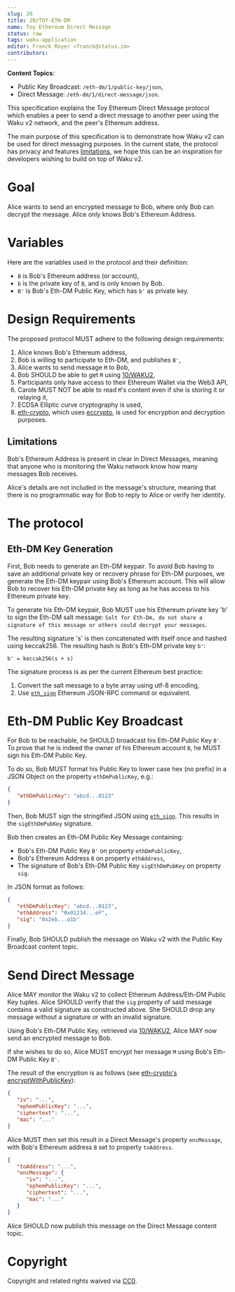 ```yaml
---
slug: 20
title: 20/TOY-ETH-DM
name: Toy Ethereum Direct Message
status: raw
tags: waku-application
editor: Franck Royer <franck@status.im>
contributors:
---
```


**Content Topics**:

- Public Key Broadcast: `/eth-dm/1/public-key/json`,
- Direct Message: `/eth-dm/1/direct-message/json`.

This specification explains the Toy Ethereum Direct Message protocol
which enables a peer to send a direct message to another peer
using the Waku v2 network, and the peer's Ethereum address.

The main purpose of this specification is to demonstrate how Waku v2 can be used for direct messaging purposes.
In the current state, the protocol has privacy and features [limitations](#limitations),
we hope this can be an inspiration for developers wishing to build on top of Waku v2.

# Goal

Alice wants to send an encrypted message to Bob, where only Bob can decrypt the message.
Alice only knows Bob's Ethereum Address.

# Variables

Here are the variables used in the protocol and their definition:

- `B` is Bob's Ethereum address (or account),
- `b` is the private key of `B`, and is only known by Bob.
- `B'` is Bob's Eth-DM Public Key, which has `b'` as private key.

# Design Requirements

The proposed protocol MUST adhere to the following design requirements:

1. Alice knows Bob's Ethereum address, 
1. Bob is willing to participate to Eth-DM, and publishes `B'`, 
1. Alice wants to send message `M` to Bob,
1. Bob SHOULD be able to get `M` using [10/WAKU2](/spec/13),
1. Participants only have access to their Ethereum Wallet via the Web3 API,
1. Carole MUST NOT be able to read `M`'s content even if she is storing it or relaying it,
1. ECDSA Elliptic curve cryptography is used,
1. [eth-crypto](https://www.npmjs.com/package/eth-crypto),
   which uses [eccrypto](https://www.npmjs.com/package/eccrypto),
   is used for encryption and decryption purposes.

## Limitations

Bob's Ethereum Address is present in clear in Direct Messages,
meaning that anyone who is monitoring the Waku network know how many messages Bob receives.

Alice's details are not included in the message's structure,
meaning that there is no programmatic way for Bob to reply to Alice
or verify her identity.

# The protocol

## Eth-DM Key Generation

First, Bob needs to generate an Eth-DM keypair.
To avoid Bob having to save an additional private key or recovery phrase for Eth-DM purposes,
we generate the Eth-DM keypair using Bob's Ethereum account.
This will allow Bob to recover his Eth-DM private key as long as he has access to his Ethereum private key. 


To generate his Eth-DM keypair, Bob MUST use his Ethereum private key 'b' to sign the Eth-DM salt message:
   `Salt for Eth-Dm, do not share a signature of this message or others could decrypt your messages`.

The resulting signature 's' is then concatenated with itself once and hashed using keccak256.
The resulting hash is Bob's Eth-DM private key `b'`:

```
b' = keccak256(s + s)
```

The signature process is as per the current Ethereum best practice:

1. Convert the salt message to a byte array using utf-8 encoding,
2. Use [`eth_sign`](https://eth.wiki/json-rpc/API#eth_sign) Ethereum JSON-RPC command or equivalent.

# Eth-DM Public Key Broadcast

For Bob to be reachable, he SHOULD broadcast his Eth-DM Public Key `B'`.
To prove that he is indeed the owner of his Ethereum account `B`, he MUST sign his Eth-DM Public Key.

To do so, Bob MUST format his Public Key to lower case hex (no prefix) in a JSON Object on the property `ethDmPublicKey`, e.g.:

```json
{
   "ethDmPublicKey": "abcd...0123"
}
```

Then, Bob MUST sign the stringified JSON using [`eth_sign`](https://eth.wiki/json-rpc/API#eth_sign).
This results in the `sigEthDmPubKey` signature.

Bob then creates an Eth-DM Public Key Message containing:

- Bob's Eth-DM Public Key `B'` on property `ethDmPublicKey`,
- Bob's Ethereum Address `B` on property `ethAddress`,
- The signature of Bob's Eth-DM Public Key `sigEthDmPubKey` on property `sig`.

In JSON format as follows:

```json
{
   "ethDmPublicKey": "abcd...0123",
   "ethAddress": "0x01234...eF",
   "sig": "0x2eb...a1b"
}
```

Finally, Bob SHOULD publish the message on Waku v2 with the Public Key Broadcast content topic. 

# Send Direct Message

Alice MAY monitor the Waku v2 to collect Ethereum Address/Eth-DM Public Key tuples.
Alice SHOULD verify that the `sig` property of said message contains a valid signature as constructed above.
She SHOULD drop any message without a signature or with an invalid signature.

Using Bob's Eth-DM Public Key, retrieved via [10/WAKU2](/spec/13), Alice MAY now send an encrypted message to Bob.

If she wishes to do so, Alice MUST encrypt her message `M` using Bob's Eth-DM Public Key `B'`.

The result of the encryption is as follows
(see [eth-crypto's encryptWithPublicKey](https://www.npmjs.com/package/eth-crypto#encryptwithpublickey)):

```json
{
   "iv": "...",
   "ephemPublicKey": "...",
   "ciphertext": "...",
   "mac": "..."
}
```

Alice MUST then set this result in a Direct Message's property `encMessage`,
with Bob's Ethereum address `B` set to property `toAddress`.

```json
{
   "toAddress": "...",
   "encMessage": {
      "iv": "...",
      "ephemPublicKey": "...",
      "ciphertext": "...",
      "mac": "..."
   }
}
```

Alice SHOULD now publish this message on the Direct Message content topic.

# Copyright

Copyright and related rights waived via [CC0](https://creativecommons.org/publicdomain/zero/1.0/).
